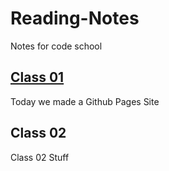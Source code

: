 # Reading-Notes
Notes for code school

## [Class 01](/Reading-Notes/Class01)

Today we made a Github Pages Site

## Class 02

Class 02 Stuff
